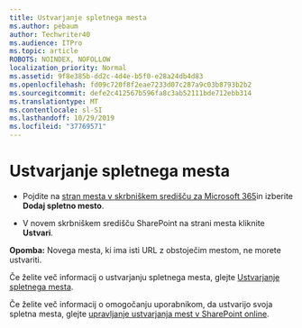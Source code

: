 ```yaml
---
title: Ustvarjanje spletnega mesta
ms.author: pebaum
author: Techwriter40
ms.audience: ITPro
ms.topic: article
ROBOTS: NOINDEX, NOFOLLOW
localization_priority: Normal
ms.assetid: 9f8e385b-dd2c-4d4e-b5f0-e28a24db4d83
ms.openlocfilehash: fd09c720f8f2eae7233d07c287a9c03b8793b2b2
ms.sourcegitcommit: defe2c412567b596fa8c3ab52111bde712ebb314
ms.translationtype: MT
ms.contentlocale: sl-SI
ms.lasthandoff: 10/29/2019
ms.locfileid: "37769571"
---
```

# <a name="create-a-site"></a>Ustvarjanje spletnega mesta

- Pojdite na [stran mesta v skrbniškem središču za Microsoft 365](https://portal.office.com/adminportal/home#/SitesList)in izberite **Dodaj spletno mesto**. 
    
- V novem skrbniškem središču SharePoint na strani mesta kliknite **Ustvari**. 
    
**Opomba:** Novega mesta, ki ima isti URL z obstoječim mestom, ne morete ustvariti. 
  
Če želite več informacij o ustvarjanju spletnega mesta, glejte [Ustvarjanje spletnega mesta](https://go.microsoft.com/fwlink/?linkid=866295).
  
Če želite več informacij o omogočanju uporabnikom, da ustvarijo svoja spletna mesta, glejte [upravljanje ustvarjanja mest v SharePoint online](https://go.microsoft.com/fwlink/?linkid=866296).
  

